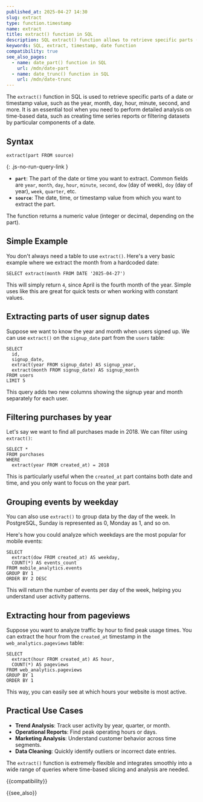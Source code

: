 ```yaml
---
published_at: 2025-04-27 14:30
slug: extract
type: function.timestamp
name: extract
title: extract() function in SQL
description: SQL extract() function allows to retrieve specific parts (like year, month, day, etc.) from date or timestamp values.
keywords: SQL, extract, timestamp, date function
compatibility: true
see_also_pages:
  - name: date_part() function in SQL
    url: /mdn/date-part
  - name: date_trunc() function in SQL
    url: /mdn/date-trunc
---
```


The `extract()` function in SQL is used to retrieve specific parts of a date or timestamp value, such as the year, month, day, hour, minute, second, and more. It is an essential tool when you need to perform detailed analysis on time-based data, such as creating time series reports or filtering datasets by particular components of a date.

## Syntax

~~~pgsql
extract(part FROM source)
~~~
{: .js-no-run-query-link }

- **`part`**: The part of the date or time you want to extract. Common fields are `year`, `month`, `day`, `hour`, `minute`, `second`, `dow` (day of week), `doy` (day of year), `week`, `quarter`, etc.
- **`source`**: The date, time, or timestamp value from which you want to extract the part.

The function returns a numeric value (integer or decimal, depending on the part).

## Simple Example

You don't always need a table to use `extract()`. Here's a very basic example where we extract the month from a hardcoded date:

~~~pgsql
SELECT extract(month FROM DATE '2025-04-27')
~~~

This will simply return `4`, since April is the fourth month of the year. Simple uses like this are great for quick tests or when working with constant values.

## Extracting parts of user signup dates

Suppose we want to know the year and month when users signed up. We can use `extract()` on the `signup_date` part from the `users` table:

~~~pgsql
SELECT
  id,
  signup_date,
  extract(year FROM signup_date) AS signup_year,
  extract(month FROM signup_date) AS signup_month
FROM users
LIMIT 5
~~~

This query adds two new columns showing the signup year and month separately for each user.

## Filtering purchases by year

Let's say we want to find all purchases made in 2018. We can filter using `extract()`:

~~~pgsql
SELECT *
FROM purchases
WHERE
  extract(year FROM created_at) = 2018
~~~

This is particularly useful when the `created_at` part contains both date and time, and you only want to focus on the year part.

## Grouping events by weekday

You can also use `extract()` to group data by the day of the week. In PostgreSQL, Sunday is represented as 0, Monday as 1, and so on.

Here's how you could analyze which weekdays are the most popular for mobile events:

~~~pgsql
SELECT
  extract(dow FROM created_at) AS weekday,
  COUNT(*) AS events_count
FROM mobile_analytics.events
GROUP BY 1
ORDER BY 2 DESC
~~~

This will return the number of events per day of the week, helping you understand user activity patterns.

## Extracting hour from pageviews

Suppose you want to analyze traffic by hour to find peak usage times. You can extract the hour from the `created_at` timestamp in the `web_analytics.pageviews` table:

~~~pgsql
SELECT
  extract(hour FROM created_at) AS hour,
  COUNT(*) AS pageviews
FROM web_analytics.pageviews
GROUP BY 1
ORDER BY 1
~~~

This way, you can easily see at which hours your website is most active.

## Practical Use Cases

- **Trend Analysis**: Track user activity by year, quarter, or month.
- **Operational Reports**: Find peak operating hours or days.
- **Marketing Analysis**: Understand customer behavior across time segments.
- **Data Cleaning**: Quickly identify outliers or incorrect date entries.

The `extract()` function is extremely flexible and integrates smoothly into a wide range of queries where time-based slicing and analysis are needed.

{{compatibility}}

{{see_also}}
